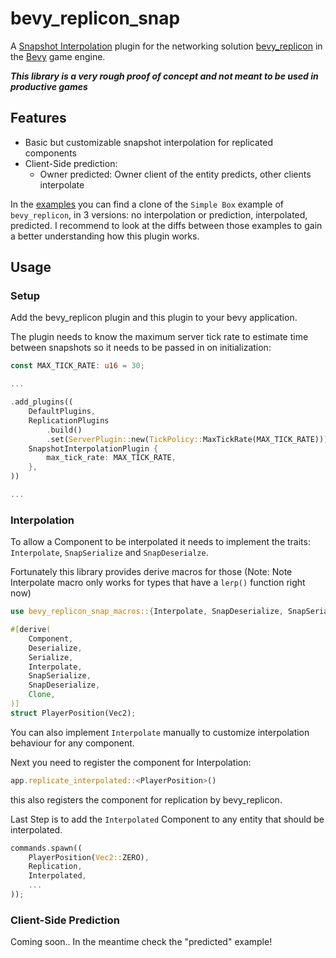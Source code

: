 # bevy_replicon_snap
A [Snapshot Interpolation](https://www.snapnet.dev/blog/netcode-architectures-part-3-snapshot-interpolation/) plugin for the networking solution [bevy_replicon](https://github.com/lifescapegame/bevy_replicon/tree/master) in the [Bevy](https://github.com/bevyengine/bevy/tree/main) game engine.

***This library is a very rough proof of concept and not meant to be used in productive games***

## Features
- Basic but customizable snapshot interpolation for replicated components
- Client-Side prediction:
  - Owner predicted: Owner client of the entity predicts, other clients interpolate

In the [examples](https://github.com/Bendzae/bevy_replicon_snap/tree/main/examples) you can find a clone of the `Simple Box` example of `bevy_replicon`, in 3 
versions: no interpolation or prediction, interpolated, predicted. I recommend to look at the diffs
between those examples to gain a better understanding how this plugin works.

## Usage

### Setup

Add the bevy_replicon plugin and this plugin to your bevy application.

The plugin needs to know the maximum server tick rate to estimate time 
between snapshots so it needs to be passed in on initialization:

```rust
const MAX_TICK_RATE: u16 = 30;

...

.add_plugins((
    DefaultPlugins,
    ReplicationPlugins
        .build()
        .set(ServerPlugin::new(TickPolicy::MaxTickRate(MAX_TICK_RATE))),
    SnapshotInterpolationPlugin {
        max_tick_rate: MAX_TICK_RATE,
    },
))

...
```

### Interpolation

To allow a Component to be interpolated it needs to implement the traits:
`Interpolate`, `SnapSerialize` and `SnapDeserialze`.

Fortunately this library provides derive macros for those
(Note: Note Interpolate macro only works for types that have a `lerp()` function right now) 

```rust
use bevy_replicon_snap_macros::{Interpolate, SnapDeserialize, SnapSerialize};

#[derive(
    Component,
    Deserialize,
    Serialize,
    Interpolate,
    SnapSerialize,
    SnapDeserialize,
    Clone,
)]
struct PlayerPosition(Vec2);
```
You can also implement `Interpolate` manually to customize interpolation
behaviour for any component.

Next you need to register the component for Interpolation:

```rust
app.replicate_interpolated::<PlayerPosition>()
```
this also registers the component for replication by bevy_replicon.

Last Step is to add the `Interpolated` Component to any entity that should be interpolated.

```rust
commands.spawn((
    PlayerPosition(Vec2::ZERO),
    Replication,
    Interpolated,
    ...
));
```

### Client-Side Prediction
Coming soon..
In the meantime check the "predicted" example!
